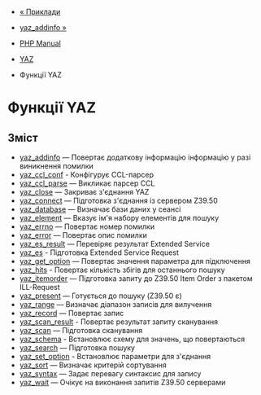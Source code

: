 - [« Приклади](yaz.examples.md)
- [yaz_addinfo »](function.yaz-addinfo.md)

- [PHP Manual](index.md)
- [YAZ](book.yaz.md)
- Функції YAZ

# Функції YAZ

## Зміст

- [yaz_addinfo](function.yaz-addinfo.md) — Повертає додаткову інформацію
інформацію у разі виникнення помилки
- [yaz_ccl_conf](function.yaz-ccl-conf.md) - Конфігурує
CCL-парсер
- [yaz_ccl_parse](function.yaz-ccl-parse.md) — Викликає парсер CCL
- [yaz_close](function.yaz-close.md) — Закриває з'єднання YAZ
- [yaz_connect](function.yaz-connect.md) — Підготовка з'єднання
із сервером Z39.50
- [yaz_database](function.yaz-database.md) — Визначає бази даних
у сеансі
- [yaz_element](function.yaz-element.md) — Вказує ім'я набору
елементів для пошуку
- [yaz_errno](function.yaz-errno.md) — Повертає номер помилки
- [yaz_error](function.yaz-error.md) — Повертає опис помилки
- [yaz_es_result](function.yaz-es-result.md) — Перевіряє результат
Extended Service
- [yaz_es](function.yaz-es.md) - Підготовка Extended Service
Request
- [yaz_get_option](function.yaz-get-option.md) — Повертає значення
параметра для підключення
- [yaz_hits](function.yaz-hits.md) - Повертає кількість
збігів для останнього пошуку
- [yaz_itemorder](function.yaz-itemorder.md) — Підготовка запиту
до Z39.50 Item Order з пакетом ILL-Request
- [yaz_present](function.yaz-present.md) — Готується до пошуку
(Z39.50 є)
- [yaz_range](function.yaz-range.md) — Визначає діапазон записів
для вилучення
- [yaz_record](function.yaz-record.md) — Повертає запис
- [yaz_scan_result](function.yaz-scan-result.md) - Повертає
результат запиту сканування
- [yaz_scan](function.yaz-scan.md) — Підготовка сканування
- [yaz_schema](function.yaz-schema.md) - Встановлює схему для
значень, що повертаються
- [yaz_search](function.yaz-search.md) — Підготовка пошуку
- [yaz_set_option](function.yaz-set-option.md) - Встановлює
параметри для з'єднання
- [yaz_sort](function.yaz-sort.md) — Визначає критерій сортування
- [yaz_syntax](function.yaz-syntax.md) — Задає перевагу
синтаксис для запису
- [yaz_wait](function.yaz-wait.md) — Очікує на виконання запитів
Z39.50 серверами
